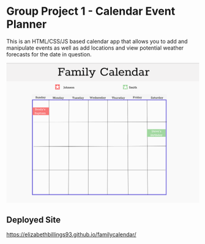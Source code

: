 # Group Project 1 - Calendar Event Planner

This is an HTML/CSS/JS based calendar app that allows you to add and manipulate events as well as add locations and view potential weather forecasts for the date in question.

![alt_text](/assets/images/markdown_img.png)

## Deployed Site
https://elizabethbillings93.github.io/familycalendar/
